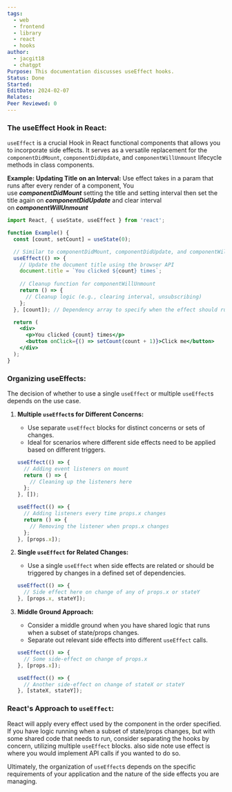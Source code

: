 ```yaml
---
tags:
  - web
  - frontend
  - library
  - react
  - hooks
author:
  - jacgit18
  - chatgpt
Purpose: This documentation discusses useEffect hooks.
Status: Done
Started: 
EditDate: 2024-02-07
Relates: 
Peer Reviewed: 0
---
```

### The useEffect Hook in React:

`useEffect` is a crucial Hook in React functional components that allows you to incorporate side effects. It serves as a versatile replacement for the `componentDidMount`, `componentDidUpdate`, and `componentWillUnmount` lifecycle methods in class components.

**Example: Updating Title on an Interval:**
Use effect takes in a param that runs after every render of a component,
You use ***componentDidMount*** setting the title and setting interval then set the title again on ***componentDidUpdate*** and clear interval on ***componentWillUnmount***  

```jsx
import React, { useState, useEffect } from 'react';

function Example() {
  const [count, setCount] = useState(0);

  // Similar to componentDidMount, componentDidUpdate, and componentWillUnmount
  useEffect(() => {
    // Update the document title using the browser API
    document.title = `You clicked ${count} times`;
    
    // Cleanup function for componentWillUnmount
    return () => {
      // Cleanup logic (e.g., clearing interval, unsubscribing)
    };
  }, [count]); // Dependency array to specify when the effect should run

  return (
    <div>
      <p>You clicked {count} times</p>
      <button onClick={() => setCount(count + 1)}>Click me</button>
    </div>
  );
}
```

### Organizing useEffects:

The decision of whether to use a single `useEffect` or multiple `useEffect`s depends on the use case.

1. **Multiple `useEffect`s for Different Concerns:**
   - Use separate `useEffect` blocks for distinct concerns or sets of changes.
   - Ideal for scenarios where different side effects need to be applied based on different triggers.
   
   ```jsx
   useEffect(() => {
     // Adding event listeners on mount
     return () => {
       // Cleaning up the listeners here
     };
   }, []);

   useEffect(() => {
     // Adding listeners every time props.x changes
     return () => {
       // Removing the listener when props.x changes
     };
   }, [props.x]);
   ```

2. **Single `useEffect` for Related Changes:**
   - Use a single `useEffect` when side effects are related or should be triggered by changes in a defined set of dependencies.
   
   ```jsx
   useEffect(() => {
     // Side effect here on change of any of props.x or stateY
   }, [props.x, stateY]);
   ```

3. **Middle Ground Approach:**
   - Consider a middle ground when you have shared logic that runs when a subset of state/props changes.
   - Separate out relevant side effects into different `useEffect` calls.
   
   ```jsx
   useEffect(() => {
     // Some side-effect on change of props.x
   }, [props.x]);

   useEffect(() => {
     // Another side-effect on change of stateX or stateY
   }, [stateX, stateY]);
   ```

### React's Approach to `useEffect`:

React will apply every effect used by the component in the order specified. If you have logic running when a subset of state/props changes, but with some shared code that needs to run, consider separating the hooks by concern, utilizing multiple `useEffect` blocks. also side note use effect is where you would implement API calls if you wanted to do so.

Ultimately, the organization of `useEffect`s depends on the specific requirements of your application and the nature of the side effects you are managing.



